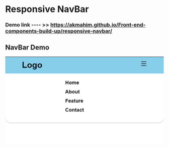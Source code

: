 # Responsive NavBar
### Demo link ---- >> https://akmahim.github.io/Front-end-components-build-up/responsive-navbar/

## NavBar Demo
![NavBar](https://github.com/AKmahim/Front-end-components-build-up/blob/master/responsive-navbar/navbar.png)
